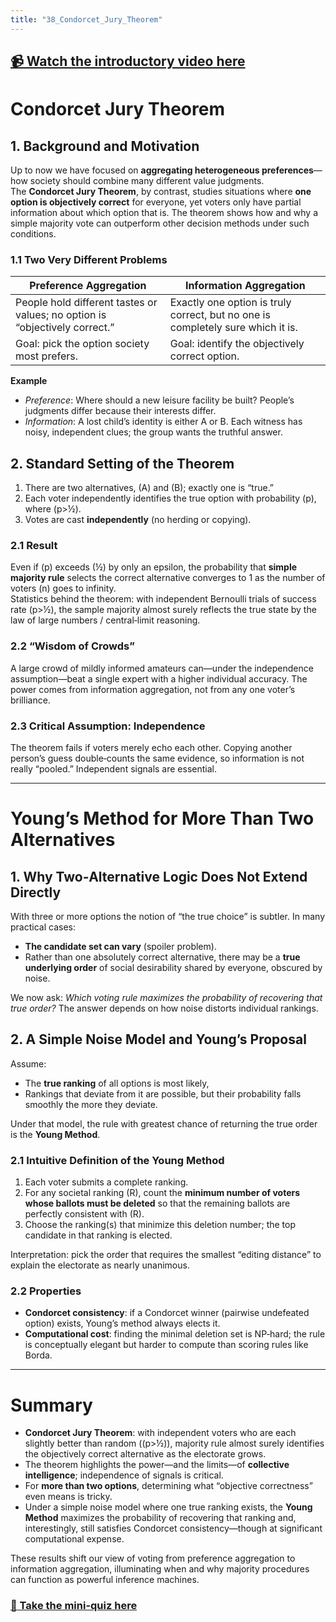 ```yaml
---
title: "38_Condorcet_Jury_Theorem"
---
```


## [📹 Watch the introductory video here](https://wsdmoodle.waseda.jp/mod/quiz/view.php?id=5169782)
# Condorcet Jury Theorem

## 1. Background and Motivation  

Up to now we have focused on **aggregating heterogeneous preferences**—how society should combine many different value judgments.  
The **Condorcet Jury Theorem**, by contrast, studies situations where **one option is objectively correct** for everyone, yet voters only have partial information about which option that is. The theorem shows how and why a simple majority vote can outperform other decision methods under such conditions.

### 1.1  Two Very Different Problems  

| Preference Aggregation | Information Aggregation |
|---|---|
| People hold different tastes or values; no option is “objectively correct.” | Exactly one option is truly correct, but no one is completely sure which it is. |
| Goal: pick the option society most prefers. | Goal: identify the objectively correct option. |

**Example**  
- *Preference*: Where should a new leisure facility be built? People’s judgments differ because their interests differ.  
- *Information*: A lost child’s identity is either A or B. Each witness has noisy, independent clues; the group wants the truthful answer.

## 2. Standard Setting of the Theorem  

1. There are two alternatives, \(A\) and \(B\); exactly one is “true.”  
2. Each voter independently identifies the true option with probability \(p\), where \(p>½\).  
3. Votes are cast **independently** (no herding or copying).

### 2.1 Result  

Even if \(p\) exceeds \(½\) by only an epsilon, the probability that **simple majority rule** selects the correct alternative converges to 1 as the number of voters \(n\) goes to infinity.  
Statistics behind the theorem: with independent Bernoulli trials of success rate \(p>½\), the sample majority almost surely reflects the true state by the law of large numbers / central‑limit reasoning.

### 2.2 “Wisdom of Crowds”  

A large crowd of mildly informed amateurs can—under the independence assumption—beat a single expert with a higher individual accuracy. The power comes from information aggregation, not from any one voter’s brilliance.

### 2.3  Critical Assumption: Independence  

The theorem fails if voters merely echo each other. Copying another person’s guess double‑counts the same evidence, so information is not really “pooled.” Independent signals are essential.

---

# Young’s Method for More Than Two Alternatives

## 1. Why Two‑Alternative Logic Does Not Extend Directly  

With three or more options the notion of “the true choice” is subtler. In many practical cases:

* **The candidate set can vary** (spoiler problem).  
* Rather than one absolutely correct alternative, there may be a **true underlying order** of social desirability shared by everyone, obscured by noise.

We now ask: *Which voting rule maximizes the probability of recovering that true order?* The answer depends on how noise distorts individual rankings.

## 2. A Simple Noise Model and Young’s Proposal  

Assume:

* The **true ranking** of all options is most likely,  
* Rankings that deviate from it are possible, but their probability falls smoothly the more they deviate.

Under that model, the rule with greatest chance of returning the true order is the **Young Method**.

### 2.1  Intuitive Definition of the Young Method  

1. Each voter submits a complete ranking.  
2. For any societal ranking \(R\), count the **minimum number of voters whose ballots must be deleted** so that the remaining ballots are perfectly consistent with \(R\).  
3. Choose the ranking(s) that minimize this deletion number; the top candidate in that ranking is elected.

Interpretation: pick the order that requires the smallest “editing distance” to explain the electorate as nearly unanimous.

### 2.2  Properties  

* **Condorcet consistency**: if a Condorcet winner (pairwise undefeated option) exists, Young’s method always elects it.  
* **Computational cost**: finding the minimal deletion set is NP‑hard; the rule is conceptually elegant but harder to compute than scoring rules like Borda.

---

# Summary

* **Condorcet Jury Theorem**: with independent voters who are each slightly better than random (\(p>½\)), majority rule almost surely identifies the objectively correct alternative as the electorate grows.  
* The theorem highlights the power—and the limits—of **collective intelligence**; independence of signals is critical.  
* For **more than two options**, determining what “objective correctness” even means is tricky.  
* Under a simple noise model where one true ranking exists, the **Young Method** maximizes the probability of recovering that ranking and, interestingly, still satisfies Condorcet consistency—though at significant computational expense.

These results shift our view of voting from preference aggregation to information aggregation, illuminating when and why majority procedures can function as powerful inference machines.
### [📝 Take the mini-quiz here](https://wsdmoodle.waseda.jp/mod/quiz/view.php?id=5169782)

